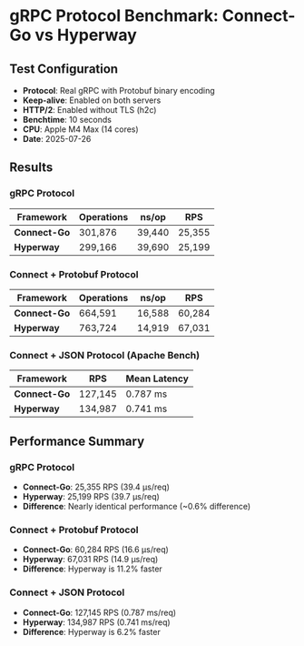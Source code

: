# gRPC Protocol Benchmark: Connect-Go vs Hyperway

## Test Configuration
- **Protocol**: Real gRPC with Protobuf binary encoding
- **Keep-alive**: Enabled on both servers
- **HTTP/2**: Enabled without TLS (h2c)
- **Benchtime**: 10 seconds
- **CPU**: Apple M4 Max (14 cores)
- **Date**: 2025-07-26

## Results

### gRPC Protocol
| Framework | Operations | ns/op | RPS |
|-----------|------------|-------|-----|
| **Connect-Go** | 301,876 | 39,440 | 25,355 |
| **Hyperway** | 299,166 | 39,690 | 25,199 |

### Connect + Protobuf Protocol
| Framework | Operations | ns/op | RPS |
|-----------|------------|-------|-----|
| **Connect-Go** | 664,591 | 16,588 | 60,284 |
| **Hyperway** | 763,724 | 14,919 | 67,031 |

### Connect + JSON Protocol (Apache Bench)
| Framework | RPS | Mean Latency |
|-----------|-----|--------------|
| **Connect-Go** | 127,145 | 0.787 ms |
| **Hyperway** | 134,987 | 0.741 ms |

## Performance Summary

### gRPC Protocol
- **Connect-Go**: 25,355 RPS (39.4 μs/req)
- **Hyperway**: 25,199 RPS (39.7 μs/req)
- **Difference**: Nearly identical performance (~0.6% difference)

### Connect + Protobuf Protocol
- **Connect-Go**: 60,284 RPS (16.6 μs/req)
- **Hyperway**: 67,031 RPS (14.9 μs/req)
- **Difference**: Hyperway is 11.2% faster

### Connect + JSON Protocol
- **Connect-Go**: 127,145 RPS (0.787 ms/req)
- **Hyperway**: 134,987 RPS (0.741 ms/req)
- **Difference**: Hyperway is 6.2% faster
